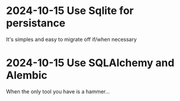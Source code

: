 # 2024-10-15 Use Sqlite for persistance

It's simples and easy to migrate off if/when necessary

# 2024-10-15 Use SQLAlchemy and Alembic

When the only tool you have is a hammer...
